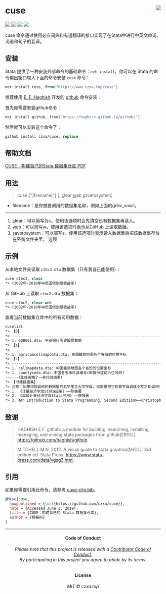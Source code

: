 cuse<img src="https://www.czxa.top/cuse/assets/cuse-fit.png" align="right" />
========================================================
[![](https://img.shields.io/badge/build-passing-brightgreen.svg?style=plastic)](https:www.czxa.top) [![](https://img.shields.io/badge/Stata-cuse-brightgreen.svg?style=plastic)](https://www.czxa.top) [![](https://img.shields.io/badge/github-Stata-orange.svg?style=plastic)](https://www.czxa.top) [![](https://img.shields.io/badge/platform-Windows_OS|Mac_OS-orange.svg?style=plastic)](https://www.czxa.top)

cuse 命令通过使用必应词典和有道翻译的接口实现了在Stata中进行中英文单词、词语和句子的互译。

安装
--------

Stata 提供了一种安装外部命令的基础命令：`net install`，你可以在 Stata 的命令输出窗口输入下面的命令安装 `cuse` 命令：

```py
net install cuse, from("https://www.czxa.top/cuse")
```

推荐使用 [E. F. Haghish](https://github.com/haghish) 开发的 [github](https://github.com/haghish/github) 命令安装：

首先你需要安装github命令：

```stata
net install github, from("https://haghish.github.io/github/")
```

然后就可以安装这个命令了：

```stata
github install czxa/cuse, replace
```

帮助文档
--------

[CUSE：构建自己的Stata 数据集仓库.PDF](https://www.czxa.top/cuse/cuse-paper/cuse.pdf)

用法
--------

> cuse ["]filename["] [, <u>c</u>lear <u>w</u>eb <u>s</u>avetosystem]

* filename：是你想要调用的数据集名称，例如上面的grilic_small。

--------

1. <u>c</u>lear：可以简写为c。使用该选项时会先清空已有数据集再读入。
2. <u>w</u>eb：可以简写w。使用该选项时表示从GitHub 上读取数据。
3. <u>s</u>avetosystem：可以简写s。使用该选项时表示读入数据集后把该数据集存放在系统文件夹里。
选项


示例
--------

从本地文件夹读取 `ctbc2.dta` 数据集（只有我自己能使用）：

```stata
cuse ctbc2, clear
*> (2002年-2018年中债国债到期收益率)
```

从 GitHub 上读取 `ctbc2.dta` 数据集：

```stata
cuse ctbc2, clear web
*> (2002年-2018年中债国债到期收益率)
```

查看当前数据集仓库中的所有可用数据：

```stata
cuselist
*> 【0】
*> ----------------------------------------------------------------------
*> 1. 000001.dta: 平安银行历史股票数据
*> 【a】
*> ----------------------------------------------------------------------
*> 1. amricancellmapdata.dta: 美国蜂窝地图各个省份的位置坐标
*> 【c】
*> ----------------------------------------------------------------------
*> 1. cellmapdata.dta: 中国蜂窝地图各个省份的位置坐标
*> 1. countycode.dta: 中国各省市区县编号(即身份证前六位号码)
······（此处省略了一些代码结果）
*> 【书籍数据集】
*> 注意！如果你想调用的数据集的名字里含大写字母，你需要把它的首字母调成小写才能调用!
*> 1. 《计量经济学及Stata应用》——陈强著
*> 2. 《高级计量经济学及Stata应用》——陈强著
*> 3. 《An Introduction to Stata Programming, Second Edition》——Christopher F. Baum著
```


致谢
-----

> HAGHISH E F. github: a module for building, searching, installing, managing, and mining stata packages from github[EB/OL].
https://github.com/haghish/github.

> MITCHELL M N, 2012. A visual guide to stata graphics[M/OL]. 3rd edition ed. Stata Press. https://www.stata-press.com/data/vgsg3.html.

引用
------

如果你需要引用此命令，请参考 [cuse-cite.bib](https://www.czxa.top/cuse/cuse-cite.bib)。

```bib
@Misc{cuse,
  howpublished = {\url{https://github.com/czxa/cuse}},
  note = {Accessed June 3, 2019},
  title = {CUSE：构建自己的 Stata 数据集仓库},
  author = {程振兴}
}
```

------------

<h4 align="center">

Code of Conduct

</h4>

<h6 align="center">

Please note that this project is released with a [Contributor Code of
Conduct](CODE_OF_CONDUCT.md).<br>By participating in this project you
agree to abide by its terms.

</h6>

<h4 align="center">

License

</h4>

<h6 align="center">

MIT © czxa.top

</h6>
